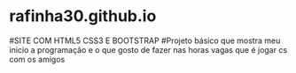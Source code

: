 # rafinha30.github.io
#SITE COM HTML5 CSS3 E BOOTSTRAP 
#Projeto básico que mostra meu inicio a programação e o que gosto de fazer nas horas vagas que é jogar cs com os amigos
